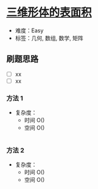 # [三维形体的表面积](https://leetcode-cn.com/problems/surface-area-of-3d-shapes/)

- 难度：Easy
- 标签：几何, 数组, 数学, 矩阵

## 刷题思路

- [ ] xx
- [ ] xx

### 方法 1

- 复杂度：
    - 时间 O()
    - 空间 O()

``` js

```

### 方法 2

- 复杂度：
    - 时间 O()
    - 空间 O()

``` js

```
